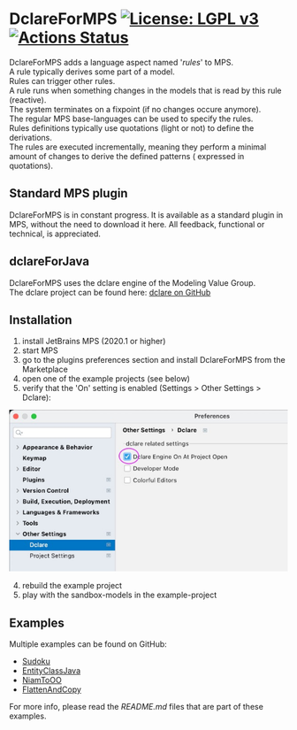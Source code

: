 DclareForMPS [![License: LGPL v3](https://img.shields.io/badge/License-LGPL%20v3-blue.svg)](https://www.gnu.org/licenses/lgpl-3.0) [![Actions Status](https://github.com/ModelingValueGroup/DclareForMPS/workflows/build/badge.svg)](https://github.com/ModelingValueGroup/DclareForMPS/actions)
================================
DclareForMPS adds a language aspect named '_rules_' to MPS.  
A rule typically derives some part of a model.  
Rules can trigger other rules.  
A rule runs when something changes in the models that is read by this rule (reactive).  
The system terminates on a fixpoint (if no changes occure anymore).  
The regular MPS base-languages can be used to specify the rules.  
Rules definitions typically use quotations (light or not) to define the derivations.  
The rules are executed incrementally, meaning they perform a minimal amount of changes to derive the defined patterns (
expressed in quotations).

## Standard MPS plugin

DclareForMPS is in constant progress. It is available as a standard plugin in MPS, without the need to download it here.
All feedback, functional or technical, is appreciated.

## dclareForJava

DclareForMPS uses the dclare engine of the Modeling Value Group.  
The dclare project can be found here: [dclare on GitHub](https://github.com/ModelingValueGroup/dclare)

## Installation

1. install JetBrains MPS (2020.1 or higher)
2. start MPS
3. go to the plugins preferences section and install DclareForMPS from the Marketplace
4. open one of the example projects (see below)
5. verify that the 'On' setting is enabled (Settings > Other Settings > Dclare):

![check the engine checkbox](docs/engineOn.jpg "Engine on")

4. rebuild the example project
5. play with the sandbox-models in the example-project

## Examples

Multiple examples can be found on GitHub:

- [Sudoku](https://github.com/ModelingValueGroup/Sudoku)
- [EntityClassJava](https://github.com/ModelingValueGroup/EntityClassJava)
- [NiamToOO](https://github.com/ModelingValueGroup/NiamToOO)
- [FlattenAndCopy](https://github.com/ModelingValueGroup/FlattenAndCopy)

For more info, please read the _README.md_ files that are part of these examples.
